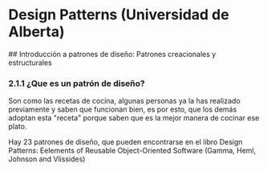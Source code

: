 # Design Patterns (Universidad de Alberta) 

## Introducción a patrones de diseño: Patrones creacionales y estructurales

### 2.1.1 ¿Que es un patrón de diseño?

Son como las recetas de cocina, algunas personas ya la has realizado previamente y saben que funcionan bien, es por esto, que los demás adoptan esta "receta" porque saben que es la mejor manera de cocinar ese plato.

Hay 23 patrones de diseño, que pueden encontrarse en el libro Design Patterns: Eelements of Reusable Object-Oriented Software (Gamma, Heml, Johnson and Vlissides)
